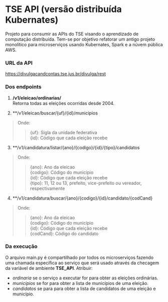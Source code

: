 # TSE API (versão distribuída Kubernates)
Projeto para consumir as APIs do TSE visando o aprendizado de computação distribuída.
Tem-se por objetivo refatorar um antigo projeto monolítico para microserviços usando Kubernates, Spark e a núvem pública AWS.

### URL da API
https://divulgacandcontas.tse.jus.br/divulga/rest

### Dos endpoints
1. **/v1/eleicao/ordinarias/**<br>
Retorna todas as eleições ocorridas desde 2004.  

2. **/v1/eleicao/buscar/{uf}/{id}/municipios
> Onde:  
>> {uf}: Sigla da unidade federativa  
>> {id}: Código que cada eleição recebe  

3. **/v1/candidatura/listar/{ano}/{codigo}/{id}/{tipo}/candidatos
> Onde:  
>> {ano}: Ano da eleicao  
>> {codigo}: Código do município  
>> {id}: Código que cada eleição recebe  
>> {tipo}: 11, 12 ou 13, prefeito, vice-prefeito ou vereador, respectivamente  

4. **/v1/candidatura/buscar/{ano}/{codigo}/{id}/candidato/{codCand}
> Onde:  
>> {ano}: Ano da eleicao  
>> {codigo}: Código do município  
>> {id}: Código que cada eleição recebe  
>> {codCand}: Código do candidato   

### Da execução
O arquivo main.py é compartilhado por todos os microserviços fazendo uma chamada específica ao serviço que será usado através da checagem da variável de ambiente **TSE_API**.
Atribuir:
* *ordinaria* se o serviço a executar for para obter as eleições ordinárias.  
* *municipios* se for para obter a lista de municípios de uma eleição.
* *candidatos* se para para obter a lista de candidatos de uma eleição e município.